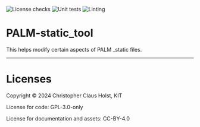 ![License checks](https://github.com/ccholst/PALM-static_tool/actions/workflows/license_checks.yml/badge.svg)
![Unit tests](https://github.com/ccholst/PALM-static_tool/actions/workflows/unittests.yml/badge.svg)
![Linting](https://github.com/ccholst/PALM-static_tool/actions/workflows/linting.yml/badge.svg)

# PALM-static_tool
This helps modify certain aspects of PALM _static files.


---

# Licenses

Copyright &copy; 2024 Christopher Claus Holst, KIT

License for code: GPL-3.0-only

License for documentation and assets: CC-BY-4.0
